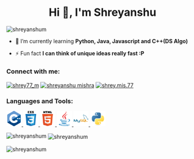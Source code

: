 
<h1 align="center">Hi 👋, I'm Shreyanshu</h1>

<p align="left"> <img src="https://komarev.com/ghpvc/?username=shreyanshum&label=Profile%20views&color=0e75b6&style=flat" alt="shreyanshum" /> </p>

- 🌱 I’m currently learning **Python, Java, Javascript and C++(DS Algo)**

- ⚡ Fun fact **I can think of unique ideas really fast :P**

<h3 align="left">Connect with me:</h3>
<p align="left">
<a href="https://twitter.com/shrey77_m" target="blank"><img align="center" src="https://raw.githubusercontent.com/rahuldkjain/github-profile-readme-generator/master/src/images/icons/Social/twitter.svg" alt="shrey77_m" height="30" width="40" /></a>
<a href="https://linkedin.com/in/shreyanshu mishra" target="blank"><img align="center" src="https://raw.githubusercontent.com/rahuldkjain/github-profile-readme-generator/master/src/images/icons/Social/linked-in-alt.svg" alt="shreyanshu mishra" height="30" width="40" /></a>
<a href="https://instagram.com/shrey.mis.77" target="blank"><img align="center" src="https://raw.githubusercontent.com/rahuldkjain/github-profile-readme-generator/master/src/images/icons/Social/instagram.svg" alt="shrey.mis.77" height="30" width="40" /></a>
</p>

<h3 align="left">Languages and Tools:</h3>
<p align="left"> <a href="https://www.w3schools.com/cpp/" target="_blank" rel="noreferrer"> <img src="https://raw.githubusercontent.com/devicons/devicon/master/icons/cplusplus/cplusplus-original.svg" alt="cplusplus" width="40" height="40"/> </a> <a href="https://www.w3schools.com/css/" target="_blank" rel="noreferrer"> <img src="https://raw.githubusercontent.com/devicons/devicon/master/icons/css3/css3-original-wordmark.svg" alt="css3" width="40" height="40"/> </a> <a href="https://www.w3.org/html/" target="_blank" rel="noreferrer"> <img src="https://raw.githubusercontent.com/devicons/devicon/master/icons/html5/html5-original-wordmark.svg" alt="html5" width="40" height="40"/> </a> <a href="https://www.java.com" target="_blank" rel="noreferrer"> <img src="https://raw.githubusercontent.com/devicons/devicon/master/icons/java/java-original.svg" alt="java" width="40" height="40"/> </a> <a href="https://www.mysql.com/" target="_blank" rel="noreferrer"> <img src="https://raw.githubusercontent.com/devicons/devicon/master/icons/mysql/mysql-original-wordmark.svg" alt="mysql" width="40" height="40"/> </a> <a href="https://www.python.org" target="_blank" rel="noreferrer"> <img src="https://raw.githubusercontent.com/devicons/devicon/master/icons/python/python-original.svg" alt="python" width="40" height="40"/> </a> </p>

<p><img align="left" src="https://github-readme-stats.vercel.app/api/top-langs?username=shreyanshum&show_icons=true&locale=en&layout=compact" alt="shreyanshum" /></p>

<p>&nbsp;<img align="center" src="https://github-readme-stats.vercel.app/api?username=shreyanshum&show_icons=true&locale=en" alt="shreyanshum" /></p>

<p><img align="center" src="https://github-readme-streak-stats.herokuapp.com/?user=shreyanshum&" alt="shreyanshum" /></p>
